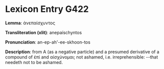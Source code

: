 # Lexicon Entry G422

**Lemma**: ἀνεπαίσχυντος

**Transliteration (xlit)**: anepaíschyntos

**Pronunciation**: an-ep-ah'-ee-skhoon-tos

**Description**:
from Α (as a negative particle) and a presumed derivative of a compound of ἐπί and αἰσχύνομαι; not ashamed, i.e. irreprehensible: --that needeth not to be ashamed.
